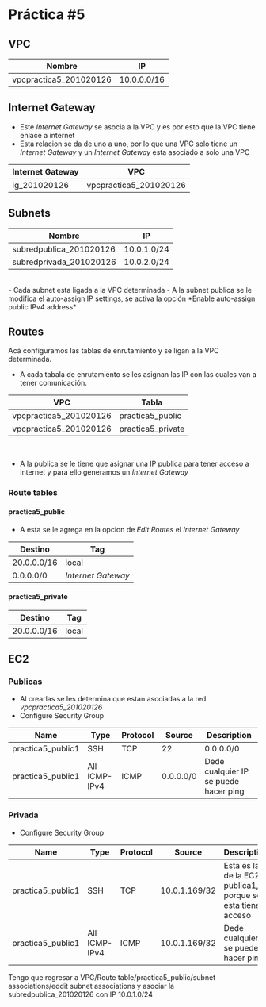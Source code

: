 # Práctica #5

## VPC
|Nombre|IP|
|------|--|
|vpcpractica5_201020126| 10.0.0.0/16|

## Internet Gateway
- Este *Internet Gateway* se asocia a la VPC y es por esto que la VPC tiene enlace a internet
- Esta relacion se da de uno a uno, por lo que una VPC solo tiene un *Internet Gateway* y un *Internet Gateway* esta asociado a solo una VPC 

|Internet Gateway| VPC|
|-|-|
|ig_201020126| vpcpractica5_201020126|

## Subnets


|Nombre|IP|
|------|--|
|subredpublica_201020126|10.0.1.0/24|
|subredprivada_201020126|10.0.2.0/24|
<br>
- Cada subnet esta ligada a la VPC determinada
- A la subnet publica se le modifica el auto-assign IP settings, se activa la opción *Enable auto-assign public IPv4 address*


## Routes
Acá configuramos las tablas de enrutamiento y se ligan a la VPC determinada.
- A cada tabala de enrutamiento se les asignan las IP con las cuales van a tener comunicación.

|VPC|Tabla|
|---|-----|
|vpcpractica5_201020126|practica5_public|
|vpcpractica5_201020126|practica5_private|
<br>

- A la publica se le tiene que asignar una IP publica para tener acceso a internet y para ello generamos un *Internet Gateway*

### Route tables
#### practica5_public
- A esta se le agrega en la opcion de *Edit Routes* el *Internet Gateway*

|Destino|Tag|
|-|-|
|20.0.0.0/16|local|
|0.0.0.0/0|*Internet Gateway*|

#### practica5_private
|Destino|Tag|
|-|-|
|20.0.0.0/16|local|

## EC2

### Publicas
- Al crearlas se les determina que estan asociadas a la red *vpcpractica5_201020126*
- Configure Security Group

|Name| Type | Protocol | Source| Description|
|-|-|-|-|-|
|practica5_public1|SSH| TCP| 22 | 0.0.0.0/0|Se puede acceder desde cualquier IP|
|practica5_public1| All ICMP-IPv4| ICMP| 0.0.0.0/0| Dede cualquier IP se puede hacer ping|

### Privada

- Configure Security Group

|Name| Type | Protocol | Source| Description|
|-|-|-|-|-|
|practica5_public1|SSH| TCP | 10.0.1.169/32|Esta es la IP de la EC2 publica1, porque solo esta tiene acceso |
|practica5_public1| All ICMP-IPv4| ICMP| 10.0.1.169/32| Dede cualquier IP se puede hacer ping|

Tengo que regresar a VPC/Route table/practica5_public/subnet associations/eddit subnet associations  y asociar la subredpublica_201020126 con IP 10.0.1.0/24

